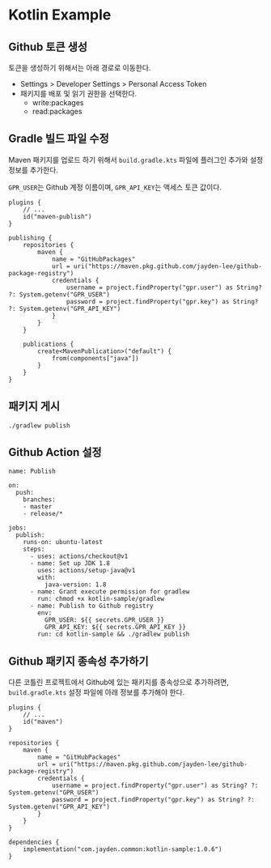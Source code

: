 # Kotlin Example

## Github 토큰 생성
토큰을 생성하기 위해서는 아래 경로로 이동한다.
 
- Settings > Developer Settings > Personal Access Token
- 패키지를 배포 및 읽기 권한을 선택한다.
    - write:packages
    - read:packages

## Gradle 빌드 파일 수정
Maven 패키지를 업로드 하기 위해서 <code>build.gradle.kts</code> 파일에 플러그인 추가와 설정 정보를 추가한다.

<code>GPR_USER</code>는 Github 계정 이름이며, <code>GPR_API_KEY</code>는 액세스 토큰 값이다.

```
plugins {
    // ...
    id("maven-publish")
}

publishing {
    repositories {
        maven {
            name = "GitHubPackages"
            url = uri("https://maven.pkg.github.com/jayden-lee/github-package-registry")
            credentials {
                username = project.findProperty("gpr.user") as String? ?: System.getenv("GPR_USER")
                password = project.findProperty("gpr.key") as String? ?: System.getenv("GPR_API_KEY")
            }
        }
    }

    publications {
        create<MavenPublication>("default") {
            from(components["java"])
        }
    }
}
```

## 패키지 게시
```
./gradlew publish
```

## Github Action 설정
```
name: Publish

on:
  push:
    branches:
    - master
    - release/*

jobs:
  publish:
    runs-on: ubuntu-latest
    steps:
      - uses: actions/checkout@v1
      - name: Set up JDK 1.8
        uses: actions/setup-java@v1
        with:
          java-version: 1.8
      - name: Grant execute permission for gradlew
        run: chmod +x kotlin-sample/gradlew
      - name: Publish to Github registry
        env:
          GPR_USER: ${{ secrets.GPR_USER }}
          GPR_API_KEY: ${{ secrets.GPR_API_KEY }}
        run: cd kotlin-sample && ./gradlew publish
```

## Github 패키지 종속성 추가하기
다른 코틀린 프로젝트에서 Github에 있는 패키지를 종속성으로 추가하려면, <code>build.gradle.kts</code> 설정 파일에 아래 정보를 추가해야 한다.

```
plugins {
    // ...
    id("maven")
}

repositories {
    maven {
        name = "GitHubPackages"
        url = uri("https://maven.pkg.github.com/jayden-lee/github-package-registry")
        credentials {
            username = project.findProperty("gpr.user") as String? ?: System.getenv("GPR_USER")
            password = project.findProperty("gpr.key") as String? ?: System.getenv("GPR_API_KEY")
        }
    }
}

dependencies {
    implementation("com.jayden.common:kotlin-sample:1.0.6")
}
``` 